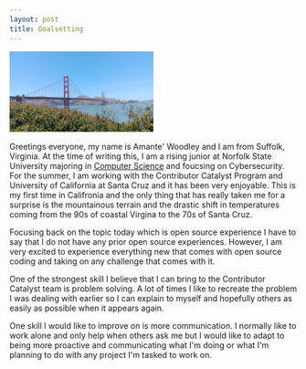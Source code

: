 ```yaml
---
layout: post
title: Goalsetting
---
```


<img src="/images/1000013174.jpg" width="50%"/>

Greetings everyone, my name is Amante' Woodley and I am from Suffolk, Virginia. At the time of writing this, I am a rising junior 
at Norfolk State University majoring in [Computer Science](https://www.nsu.edu/dnimas/cs-cybersecurity) and foucsing on Cybersecurity. For the summer, I am working with 
the Contributor Catalyst Program and University of California at Santa Cruz and it has been very enjoyable. This is my 
first time in Califronia and the only thing that has really taken me for a surprise is the mountainous terrain 
and the drastic shift in temperatures coming from the 90s of coastal Virgina to the 70s of Santa Cruz.

Focusing back on the topic today which is open source experience I have to say that I do not have any prior open source experiences.
However, I am very excited to experience everything new that comes with open source coding and taking on any challenge that comes with it.

One of the strongest skill I believe that I can bring to the Contributor Catalyst team is problem solving. A lot of times 
I like to recreate the problem I was dealing with earlier so I can explain to myself and hopefully others as easily as possible when it
appears again.

One skill I would like to improve on is more communication. I normally like to work alone and only help when others ask me 
but I would like to adapt to being more proactive and communicating what I'm doing or what I'm planning to do with any 
project I'm tasked to work on.
